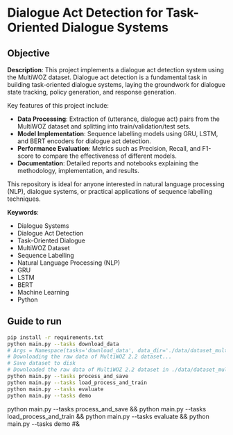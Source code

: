 # Dialogue Act Detection for Task-Oriented Dialogue Systems

## Objective

**Description**:
This project implements a dialogue act detection system using the MultiWOZ dataset. Dialogue act detection is a fundamental task in building task-oriented dialogue systems, laying the groundwork for dialogue state tracking, policy generation, and response generation.

Key features of this project include:
- **Data Processing**: Extraction of (utterance, dialogue act) pairs from the MultiWOZ dataset and splitting into train/validation/test sets.
- **Model Implementation**: Sequence labelling models using GRU, LSTM, and BERT encoders for dialogue act detection.
- **Performance Evaluation**: Metrics such as Precision, Recall, and F1-score to compare the effectiveness of different models.
- **Documentation**: Detailed reports and notebooks explaining the methodology, implementation, and results.

This repository is ideal for anyone interested in natural language processing (NLP), dialogue systems, or practical applications of sequence labelling techniques.

**Keywords**:
- Dialogue Systems
- Dialogue Act Detection
- Task-Oriented Dialogue
- MultiWOZ Dataset
- Sequence Labelling
- Natural Language Processing (NLP)
- GRU
- LSTM
- BERT
- Machine Learning
- Python

## Guide to run

```bash
pip install -r requirements.txt
python main.py --tasks download_data
# Args = Namespace(tasks='download_data', data_dir='./data/dataset_multiwoz_2_2.json')
# Downloading the raw data of MultiWOZ 2.2 dataset...
# Save dataset to disk
# Downloaded the raw data of MultiWOZ 2.2 dataset in ./data/dataset_multiwoz_2_2.json
python main.py --tasks process_and_save
python main.py --tasks load_process_and_train
python main.py --tasks evaluate
python main.py --tasks demo
```

python main.py --tasks process_and_save && python main.py --tasks load_process_and_train && python main.py --tasks evaluate && python main.py --tasks demo
#&
